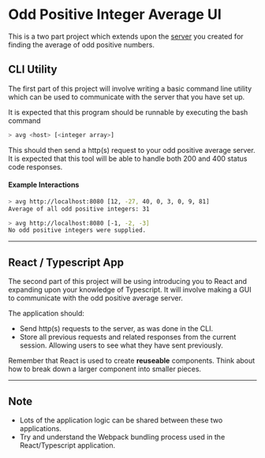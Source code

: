 # Odd Positive Integer Average UI

This is a two part project which extends upon the [server](https://github.com/CS-BTurner/odd-positive-integer-average) you created for finding the average of odd positive numbers.

## CLI Utility

The first part of this project will involve writing a basic command line utility which can be used to communicate with the server that you have set up.

It is expected that this program should be runnable by executing the bash command

```bash
> avg <host> [<integer array>]
```

This should then send a http(s) request to your odd positive average server. It is expected that this tool will be able to handle both 200 and 400 status code responses.

#### Example Interactions

```bash
> avg http://localhost:8080 [12, -27, 40, 0, 3, 0, 9, 81]
Average of all odd positive integers: 31
```

```bash
> avg http://localhost:8080 [-1, -2, -3]
No odd positive integers were supplied.
```

---

## React / Typescript App

The second part of this project will be using introducing you to React and expanding upon your knowledge of Typescript. It will involve making a GUI to communicate with the odd positive average server.

The application should:

- Send http(s) requests to the server, as was done in the CLI.
- Store all previous requests and related responses from the current session. Allowing users to see what they have sent previously.

Remember that React is used to create **reuseable** components. Think about how to break down a larger component into smaller pieces.

---

## Note

- Lots of the application logic can be shared between these two applications.
- Try and understand the Webpack bundling process used in the React/Typescript application.
